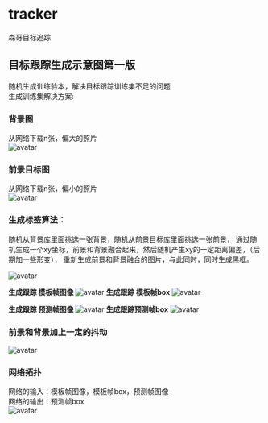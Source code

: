 # tracker
森哥目标追踪

## 目标跟踪生成示意图第一版  
随机生成训练验本，解决目标跟踪训练集不足的问题  
生成训练集解决方案:  
 
### 背景图  
从网络下载n张，偏大的照片  
![avatar](https://github.com/wenxingsen/tracker/blob/master/images/backgrounds.jpg)

### 前景目标图  
从网络下载n张，偏小的照片  
![avatar](https://github.com/wenxingsen/tracker/blob/master/images/fronts.jpg)

### 生成标签算法：
随机从背景库里面挑选一张背景，随机从前景目标库里面挑选一张前景，
通过随机生成一个xy坐标，前景和背景融合起来，然后随机产生xy的一定距离偏差，（后期加一些形变），
重新生成前景和背景融合的图片，与此同时，同时生成黑框。

![avatar](https://github.com/wenxingsen/tracker/blob/master/images/demo1.jpg)

**生成跟踪 模板帧图像**
![avatar](https://github.com/wenxingsen/tracker/blob/master/images/img1.jpg)
**生成跟踪 模板帧box**
![avatar](https://github.com/wenxingsen/tracker/blob/master/images/img1_box.jpg)

**生成跟踪 预测帧图像**
![avatar](https://github.com/wenxingsen/tracker/blob/master/images/img2.jpg)
**生成跟踪预测帧box**
![avatar](https://github.com/wenxingsen/tracker/blob/master/images/img2_box.jpg)

### 前景和背景加上一定的抖动
![avatar](https://github.com/wenxingsen/tracker/blob/master/images/trakernet.jpg)

### 网络拓扑
网络的输入：模板帧图像，模板帧box，预测帧图像  
网络的输出：预测帧box  
![avatar](https://github.com/wenxingsen/tracker/blob/master/images/trakernet.jpg)

